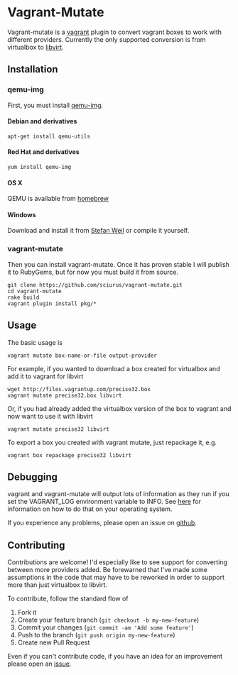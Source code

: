 # Vagrant-Mutate

Vagrant-mutate is a [vagrant](http://www.vagrantup.com/) plugin to convert vagrant boxes to work with different providers. Currently the only supported conversion is from virtualbox to [libvirt](https://github.com/pradels/vagrant-libvirt).

## Installation

### qemu-img

First, you must install [qemu-img](http://wiki.qemu.org/Main_Page).

#### Debian and derivatives

    apt-get install qemu-utils

#### Red Hat and derivatives

    yum install qemu-img

#### OS X

QEMU is available from [homebrew](http://brew.sh/)

#### Windows

Download and install it from [Stefan Weil](http://qemu.weilnetz.de/) or compile it yourself.

### vagrant-mutate

Then you can install vagrant-mutate. Once it has proven stable I will publish it to RubyGems, but for now you must build it from source.

    git clone https://github.com/sciurus/vagrant-mutate.git
    cd vagrant-mutate
    rake build
    vagrant plugin install pkg/*

## Usage

The basic usage is

    vagrant mutate box-name-or-file output-provider

For example, if you wanted to download a box created for virtualbox and add it to vagrant for libvirt

    wget http://files.vagrantup.com/precise32.box
    vagrant mutate precise32.box libvirt

Or, if you had already added the virtualbox version of the box to vagrant and now want to use it with libvirt

    vagrant mutate precise32 libvirt

To export a box you created with vagrant mutate, just repackage it, e.g.

    vagrant box repackage precise32 libvirt


## Debugging

vagrant and vagrant-mutate will output lots of information as they run if you set the VAGRANT_LOG environment variable to INFO. See [here](http://docs-v1.vagrantup.com/v1/docs/debugging.html) for information on how to do that on your operating system.

If you experience any problems, please open an issue on [github](https://github.com/sciurus/vagrant-mutate/issues).

## Contributing

Contributions are welcome! I'd especially like to see support for converting between more providers added. Be forewarned that I've made some assumptions in the code that may have to be reworked in order to support more than just virtualbox to libvirt.

To contribute, follow the standard flow of

1. Fork it
2. Create your feature branch (`git checkout -b my-new-feature`)
3. Commit your changes (`git commit -am 'Add some feature'`)
4. Push to the branch (`git push origin my-new-feature`)
5. Create new Pull Request

Even if you can't contribute code, if you have an idea for an improvement please open an [issue](https://github.com/sciurus/vagrant-mutate/issues).
